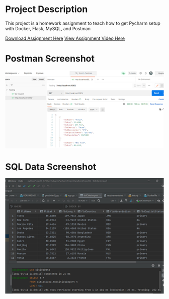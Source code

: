 # Project Description
This project is a homework assignment to teach how to get Pycharm setup with Docker, Flask, MySQL, and Postman

[Download Assignment Here](PPFSQL-Homework.pdf)
[View Assignment Video Here](https://youtu.be/J9G-3uyy1Tg)
# Postman Screenshot
![postman request output](./screenshots/postman.jpg )
# SQL Data Screenshot
![pycharm data query](./screenshots/citiesImport.jpg)